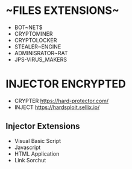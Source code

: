 # ~FILES EXTENSIONS~
* BOT~NET$
* CRYPTOMINER
* CRYPTOLOCKER
* STEALER~ENGINE
* ADMINISRATOR~RAT
* JPS-VIRUS_MAKERS
# INJECTOR ENCRYPTED #
* CRYPTER https://hard-protector.com/
* INJECT https://hardsploit.sellix.io/
## Injector Extensions ##
* Visual Basic Script
* Javascript
* HTML Application
* Link Sorchut
